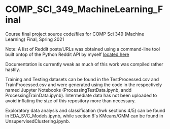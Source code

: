 # COMP_SCI_349_MachineLearning_Final
Course final project source code/files for COMP Sci 349 (Machine Learning) Final, Spring 2021


Note: A list of Reddit posts/URLs was obtained using a command-line tool built ontop of the Python Reddit API by myself [located here](https://github.com/njk639/RedditLinkScraper)

Documentation is currently weak as much of this work was compiled rather hastily.

Training and Testing datasets can be found in the TestProcessed.csv and TrainProcessed.csv and were generated using the code in the respectively named Jupyter Notebooks (ProcessingTestData.ipynb, andd ProcessingTrainData.ipynb). Intermediate data has not been uploaded to avoid inflating the size of this repository more than necessary.

Exploratory data analysis and classification (hwk sections 4/5) can be found in EDA_SVC_Models.ipynb, while section 6's KMeans/GMM can be found in UnsupervisedClustering.ipynb.
